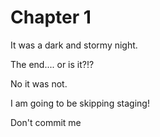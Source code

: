 # Chapter 1

It was a dark and stormy night.

The end.... or is it?!?

No it was not.

I am going to be skipping staging!

Don't commit me